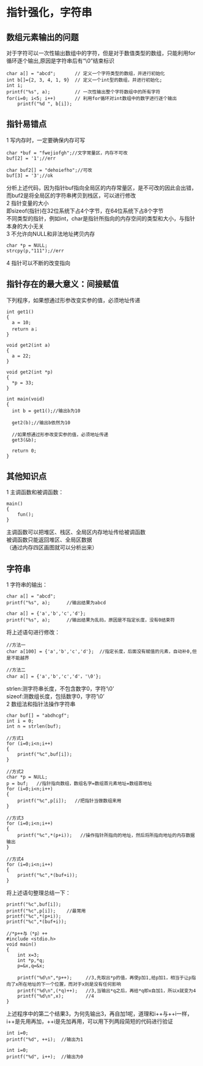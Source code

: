 # 指针强化，字符串
## 数组元素输出的问题
对于字符可以一次性输出数组中的字符，但是对于数值类型的数组，只能利用for循环逐个输出,原因是字符串后有“\0”结束标识  
```
char a[] = "abcd";       // 定义一个字符类型的数组，并进行初始化
int b[]={2, 3, 4, 1, 9}  // 定义一个int型的数组，并进行初始化;  
int i;
printf("%s", a);         // 一次性输出整个字符数组中的所有字符
for(i=0; i<5; i++)       // 利用for循环对int数组中的数字进行逐个输出
    printf("%d ", b[i]);
```
## 指针易错点
1 写内存时，一定要确保内存可写  
```
char *buf = "fwejiofgh";//文字常量区，内存不可改
buf[2] = '1';//err

char buf2[] = "dehoiefho";//可改
buf[3] = '3';//ok
```
分析上述代码，因为指针buf指向全局区的内存常量区，是不可改的因此会出错，而buf2是将全局区的字符串拷贝到栈区，可以进行修改  
2 指针变量的大小  
即sizeof(指针)在32位系统下占4个字节，在64位系统下占8个字节  
不同类型的指针，例如int，char是指针所指向的内存空间的类型和大小，与指针本身的大小无关  
3 不允许向NULL和非法地址拷贝内存  
```
char *p = NULL;
strcpy(p,"111");//err
```
4 指针可以不断的改变指向  
## 指针存在的最大意义：间接赋值
下列程序，如果想通过形参改变实参的值，必须地址传递  
```
int get1()
{
  a = 10;
  return a；
}

void get2(int a)
{
  a = 22;
}

void get2(int *p)
{
  *p = 33;
}

int main(void)
{
  int b = get1();//输出b为10
  
  get2(b);//输出b依然为10
  
  //如果想通过形参改变实参的值，必须地址传递  
  get3(&b);
  
  return 0;
}
```
## 其他知识点
1 主调函数和被调函数：  
```
main()
{
    fun();
}
```
主调函数可以把堆区、栈区、全局区内存地址传给被调函数  
被调函数只能返回堆区、全局区数据  
（通过内存四区画图就可以分析出来）  
## 字符串
1 字符串的输出：  
```
char a[] = "abcd";       
printf("%s", a);      //输出结果为abcd
```
```
char a[] = {'a','b','c','d'};
printf("%s", a);      //输出结果为乱码，原因是不指定长度，没有0结束符
```
将上述语句进行修改：  
```
//方法一
char a[100] = {'a','b','c','d'};  //指定长度，后面没有赋值的元素，自动补0,但是不能越界
```
```
//方法二
char a[] = {'a','b','c','d'，'\0'};
```
strlen:测字符串长度，不包含数字0，字符‘\0’  
sizeof:测数组长度，包括数字0，字符‘\0’  
2 数组法和指针法操作字符串  
```
char buf[] = "abdhcgf";
int i = 0;
int n = strlen(buf);
```
```
//方式1
for (i=0;i<n;i++)
{
    printf("%c",buf[i]);
}
```
```
//方式2
char *p = NULL;
p = buf;   //指针指向数组，数组名字=数组首元素地址=数组首地址
for (i=0;i<n;i++)
{
    printf("%c",p[i]);   //把指针当做数组来用
}
```
```
//方式3
for (i=0;i<n;i++)
{
    printf("%c",*(p+i));   //操作指针所指向的地址，然后将所指向地址的内存数据输出
}
```
```
//方式4
for (i=0;i<n;i++)
{
    printf("%c",*(buf+i));   
}
```
将上述语句整理总结一下：  
```
printf("%c",buf[i]);
printf("%c",p[i]);    //最常用
printf("%c",*(p+i));
printf("%c",*(buf+i));
```

```
//*p++与（*p）++
#include <stdio.h>
void main()
{
    int x=3;
    int *p,*q;
    p=&x,q=&x;
    
    printf("%d\n",*p++);     //3,先取出*p的值，再使p加1,给p加1，相当于让p指向了x所在地址的下一个位置，而对于x则是没有任何影响
    printf("%d\n",(*q)++);   //3,当输出*q之后，再给*q即x自加1，所以x就变为4 
    printf("%d\n",x);        //4
}
```
上述程序中的第二个结果3，为何先输出3，再自加1呢，道理和i++与++i一样，i++是先用再加，++i是先加再用，可以用下列两段简短的代码进行验证  
```
int i=0;
printf("%d", ++i);  //输出为1
```
```
int i=0;
printf("%d", i++);  //输出为0
```













